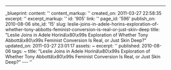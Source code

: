 ---
_blueprint:
  content: ''
  content_markup: ''
  created_on: 2011-03-27 22:58:35
  excerpt: ''
  excerpt_markup: ''
  id: '905'
  link: ''
  page_id: '596'
  publish_on: 2010-08-06
  site_id: '15'
  slug: leslie-joins-in-adele-horins-exploration-of-whether-tony-abbotts-feminist-conversion-is-real-or-just-skin-deep
  title: "Leslie Joins in Adele Horinâ\x80\x99s Exploration of Whether Tony Abbottâ\x80\x99s
    Feminist Conversion Is Real, or Just Skin Deep?"
  updated_on: 2011-03-27 23:01:17
assets: ~
excerpt: ''
published: 2010-08-06
tags: ~
title: "Leslie Joins in Adele Horinâ\x80\x99s Exploration of Whether Tony Abbottâ\x80\x99s
  Feminist Conversion Is Real, or Just Skin Deep?"
--- ''
